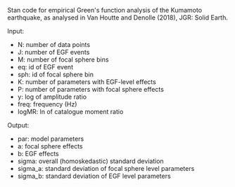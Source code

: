 Stan code for empirical Green's function analysis of the Kumamoto earthquake, as analysed in Van Houtte and Denolle (2018), JGR: Solid Earth.

Input:
- N: number of data points
- J: number of EGF events
- M: number of focal sphere bins
- eq: id of EGF event
- sph: id of focal sphere bin
- K: number of parameters with EGF-level effects
- P: number of parameters with focal sphere effects
- y: log of amplitude ratio
- freq: frequency (Hz)
- logMR: ln of catalogue moment ratio

Output:
- par: model parameters
- a: focal sphere effects
- b: EGF effects
- sigma: overall (homoskedastic) standard deviation
- sigma_a: standard deviation of focal sphere level parameters
- sigma_b: standard deviation of EGF level parameters
